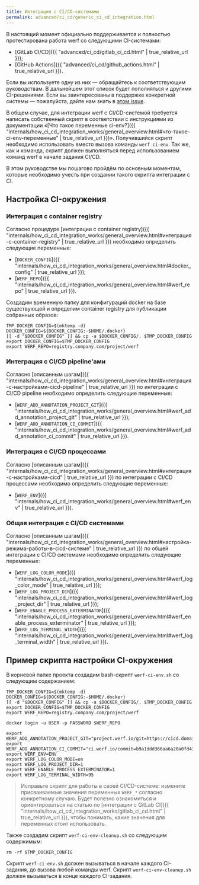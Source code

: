 ```yaml
---
title: Интеграция с CI/CD-системами
permalink: advanced/ci_cd/generic_ci_cd_integration.html
---
```


В настоящий момент официально поддерживается и полностью протестирована работа werf со следующими CI-системами:
 * [GitLab CI/CD]({{ "advanced/ci_cd/gitlab_ci_cd.html" | true_relative_url }});
 * [GitHub Actions]({{ "advanced/ci_cd/github_actions.html" | true_relative_url }}).

Если вы используете одну из них — обращайтесь к соответствующим руководствам. В дальнейшем этот список будет пополняться и другими CI-решениями. Если вы заинтересованы в поддержке конкретной системы — пожалуйста, дайте нам знать в [этом issue](https://github.com/werf/werf/issues/1617).

В общем случае, для интеграции werf с CI/CD-системой требуется написать собственный скрипт в соответствии с инструкциями из документации «[Что такое переменные ci-env?]({{ "internals/how_ci_cd_integration_works/general_overview.html#что-такое-ci-env-переменные" | true_relative_url }})». Получившийся скрипт необходимо использовать вместо вызова команды `werf ci-env`. Так же, как и команда, скрипт должен выполняться перед использованием команд werf в начале задания CI/CD.

В этом руководстве мы пошагово пройдём по основным моментам, которые необходимо учесть при создании такого скрипта интеграции с CI.

## Настройка CI-окружения

### Интеграция с container registry

Согласно процедуре [интеграции с container registry]({{ "internals/how_ci_cd_integration_works/general_overview.html#интеграция-с-container-registry" | true_relative_url }}) необходимо определить следующие переменные:
 * [`DOCKER_CONFIG`]({{ "internals/how_ci_cd_integration_works/general_overview.html#docker_config" | true_relative_url }});
 * [`WERF_REPO`]({{ "internals/how_ci_cd_integration_works/general_overview.html#werf_repo" | true_relative_url }}).

Создадим временную папку для конфигураций docker на базе существующей и определим container registry для публикации собранных образов:

```shell
TMP_DOCKER_CONFIG=$(mktemp -d)
DOCKER_CONFIG=${DOCKER_CONFIG:-$HOME/.docker}
[[ -d "$DOCKER_CONFIG" ]] && cp -a $DOCKER_CONFIG/. $TMP_DOCKER_CONFIG
export DOCKER_CONFIG=$TMP_DOCKER_CONFIG
export WERF_REPO=registry.company.com/project/werf
```

### Интеграция с CI/CD pipeline'ами

Согласно [описанным шагам]({{ "internals/how_ci_cd_integration_works/general_overview.html#интеграция-с-настройками-cicd-pipeline" | true_relative_url }}) по интеграции с CI/CD pipeline необходимо определить следующие переменные:
 * [`WERF_ADD_ANNOTATION_PROJECT_GIT`]({{ "internals/how_ci_cd_integration_works/general_overview.html#werf_add_annotation_project_git" | true_relative_url }});
 * [`WERF_ADD_ANNOTATION_CI_COMMIT`]({{ "internals/how_ci_cd_integration_works/general_overview.html#werf_add_annotation_ci_commit" | true_relative_url }}).

### Интеграция с CI/CD процессами

Согласно [описанным шагам]({{ "internals/how_ci_cd_integration_works/general_overview.html#интеграция-с-настройками-cicd" | true_relative_url }}) по интеграции с CI/CD процессами необходимо определить следующие переменные:
 * [`WERF_ENV`]({{ "internals/how_ci_cd_integration_works/general_overview.html#werf_env" | true_relative_url }}).

### Общая интеграция с CI/CD системами

Согласно [описанным шагам]({{ "internals/how_ci_cd_integration_works/general_overview.html#настройка-режима-работы-в-cicd-системе" | true_relative_url }}) по общей интеграции с CI/CD системами необходимо определить следующие переменные:
 * [`WERF_LOG_COLOR_MODE`]({{ "internals/how_ci_cd_integration_works/general_overview.html#werf_log_color_mode" | true_relative_url }});
 * [`WERF_LOG_PROJECT_DIR`]({{ "internals/how_ci_cd_integration_works/general_overview.html#werf_log_project_dir" | true_relative_url }});
 * [`WERF_ENABLE_PROCESS_EXTERMINATOR`]({{ "internals/how_ci_cd_integration_works/general_overview.html#werf_enable_process_exterminator" | true_relative_url }});
 * [`WERF_LOG_TERMINAL_WIDTH`]({{ "internals/how_ci_cd_integration_works/general_overview.html#werf_log_terminal_width" | true_relative_url }}).

## Пример скрипта настройки CI-окружения

В корневой папке проекта создадим bash-скрипт `werf-ci-env.sh` со следующим содержанием:

```shell
TMP_DOCKER_CONFIG=$(mktemp -d)
DOCKER_CONFIG=${DOCKER_CONFIG:-$HOME/.docker}
[[ -d "$DOCKER_CONFIG" ]] && cp -a $DOCKER_CONFIG/. $TMP_DOCKER_CONFIG
export DOCKER_CONFIG=$TMP_DOCKER_CONFIG
export WERF_REPO=registry.company.com/project/werf

docker login -u USER -p PASSWORD $WERF_REPO

export WERF_ADD_ANNOTATION_PROJECT_GIT="project.werf.io/git=https://cicd.domain.com/project/x"
export WERF_ADD_ANNOTATION_CI_COMMIT="ci.werf.io/commit=b9a1ddd366aa6a20a0fd43fb6612f349d33465ff"
export WERF_ENV=ENV
export WERF_LOG_COLOR_MODE=on
export WERF_LOG_PROJECT_DIR=1
export WERF_ENABLE_PROCESS_EXTERMINATOR=1
export WERF_LOG_TERMINAL_WIDTH=95
```

> Исправьте скрипт для работы в своей CI/CD-системе: измените присваиваемые значения переменных `WERF_*` согласно конкретному случаю. Будет полезно ознакомиться и ориентироваться на статью по [интеграции с GitLab CI]({{ "internals/how_ci_cd_integration_works/gitlab_ci_cd.html" | true_relative_url }}), чтобы понимать, какие значения для переменных стоит использовать.

Также создадим скрипт `werf-ci-env-cleanup.sh` со следующим содержимым:

```shell
rm -rf $TMP_DOCKER_CONFIG
```

Скрипт `werf-ci-env.sh` должен вызываться в начале каждого CI-задания, до вызова любой команды werf.
Скрипт `werf-ci-env-cleanup.sh` должен вызываться в конце каждого CI-задания.

